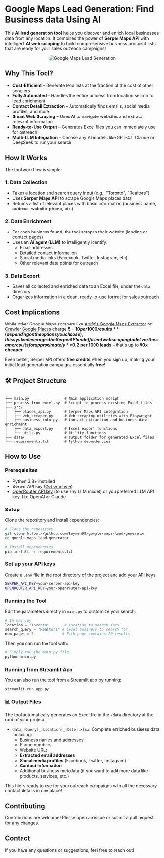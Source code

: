 # **Google Maps Lead Generation: Find Business data Using AI**

This **AI lead generation tool** helps you discover and enrich local businesses data from any location. It combines the power of **Serper Maps API** with intelligent **AI web scraping** to build comprehensive business prospect lists that are ready for your sales outreach campaigns!

<div style="width: 100%; text-align: center;">
  <img src="https://github.com/user-attachments/assets/a21d6cfc-4e64-4cfb-ab07-e33f0a596697" alt="Google Maps Lead Generation" style="max-width: 100%; border-radius: 8px;" />
</div>

## **Why This Tool?**

- **Cost-Efficient** – Generate lead lists at the fraction of the cost of other scrapers
- **Fully Automated** – Handles the entire process from location search to lead enrichment
- **Contact Detail Extraction** – Automatically finds emails, social media profiles, and more
- **Smart Web Scraping** – Uses AI to navigate websites and extract relevant information
- **Ready-to-Use Output** – Generates Excel files you can immediately use for outreach
- **Multi-LLM Integration** – Choose any AI models like GPT-4.1, Claude or DeepSeek to run your search

## **How It Works**

The tool workflow is simple:

### 1. Data Collection
- Takes a location and search query input (e.g., "Toronto", "Realtors")
- Uses **Serper Maps API** to scrape Google Maps places data
- Returns a list of relevant places with basic information (business name, address, website, phone, etc.)

### 2. Data Enrichment
- For each business found, the tool scrapes their website (landing or contact pages)
- Uses an **AI agent (LLM)** to intelligently identify:
  - Email addresses
  - Detailed contact information
  - Social media links (Facebook, Twitter, Instagram, etc)
  - Other relevant data points for outreach

### 3. Data Export
- Saves all collected and enriched data to an Excel file, under the `data` directory
- Organizes information in a clean, ready-to-use format for sales outreach

## **Cost Implications**

While other Google Maps scrapers like [Apify's Google Maps Extractor](https://apify.com/compass/google-maps-extractor) or [Crawler Google Places](https://apify.com/compass/crawler-google-places) charge **$5-10 per 1000 results** (depending on the options you choose), this system leverages the Serper API and efficient web scraping to deliver the same results for approximately **$0.2 per 1000 leads** – that's up to **50x cheaper**!

Even better, Serper API offers **free credits** when you sign up, making your initial lead generation campaigns essentially **free**!

## 🛠️ **Project Structure**

```
.
├── main.py                # Main application script
├── process_from_excel.py  # Script to process existing Excel files
├── src/
│   ├── places_api.py      # Serper Maps API integration
│   ├── web_scraper.py     # Web scraping utilities with Playwright
│   ├── business_info.py   # Contact extraction and business data enrichment
│   ├── data_export.py     # Excel export functions
│   └── utils.py           # Utility functions
├── data/                  # Output folder for generated Excel files
└── requirements.txt       # Python dependencies
```

## **How to Use**

### Prerequisites

- Python 3.8+ installed
- Serper API key ([Get one here](https://serper.dev/))
- [OpenRouter API key](https://openrouter.ai/) (to use any LLM model) or you preferred LLM API key, like OpenAI or Claude

### Setup

Clone the repository and install dependencies:

```bash
# Clone the repository
git clone https://github.com/kaymen99/google-maps-lead-generator
cd google-maps-lead-generator

# Install dependencies
pip install -r requirements.txt
```

### Set up your API keys

Create a `.env` file in the root directory of the project and add your API keys:

```bash
SERPER_API_KEY=your-serper-api-key
OPENROUTER_API_KEY=your-openrouter-api-key
```

### Running the Tool

Edit the parameters directly in `main.py` to customize your search:

```python
# In main.py
location = "Toronto"       # Location to search into
search_query = "Realtors" # Local business to search for
num_pages = 1             # Each page contains 20 results
```

Then you can run the tool with:

```bash
# Simply run the main.py file
python main.py
```

### Running from Streamlit App

You can also run the tool from a Streamlit app by running:

```bash
streamlit run app.py
```

### 📊 **Output Files**

The tool automatically generates an Excel file in the `/data` directory at the root of your project:

- `data_[Query]_[Location]_[Date].xlsx`: Complete enriched business data including:
  - Business names and addresses
  - Phone numbers
  - Website URLs
  - **Extracted email addresses**
  - **Social media profiles** (Facebook, Twitter, Instagram)
  - **Contact information**
  - Additional business metadata (if you want to add more data like products, services, etc.)

This file is ready to use for your outreach campaigns with all the necessary contact details in one place!

## **Contributing**

Contributions are welcome! Please open an issue or submit a pull request for any changes. 

## **Contact**

If you have any questions or suggestions, feel free to reach out!
